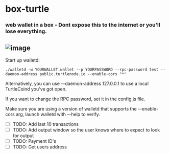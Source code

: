 # box-turtle
### web wallet in a box - Dont expose this to the internet or you'll lose everything. 

![image](https://user-images.githubusercontent.com/34389545/41516136-7ff3acf4-72a2-11e8-8241-7afb6daa9c12.png)
--

Start up walletd:

`./walletd -w YOURWALLET.wallet --p YOURPASSWORD --rpc-password test --daemon-address public.turtlenode.io --enable-cors "*"`

Alternatively, you can use --daemon-address 127.0.0.1 to use a local TurtleCoind you've got open.

If you want to change the RPC password, set it in the config.js file.

Make sure you are using a version of walletd that supports the --enable-cors arg, launch walletd with --help to verify.

- [ ] TODO: Add last 10 transactions
- [ ] TODO: Add output window so the user knows where to expect to look for output
- [ ] TODO: Payment ID's
- [ ] TODO: Get users address

